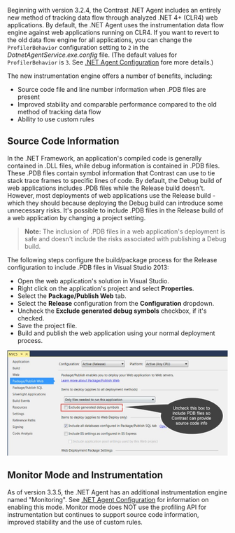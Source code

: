 <!--
title: "Instrumentation .NET Agent Data Flow Engine"
description: "Instrumentation .NET Agent Data Flow Engine"
tags: "microsoft Instrumentation agent installation .Net"
-->

Beginning with version 3.2.4, the Contrast .NET Agent includes an entirely new method of tracking data flow through analyzed .NET 4+ (CLR4) web applications. By default, the .NET Agent uses the instrumentation data flow engine against web applications running on CLR4. If you want to revert to the old data flow engine for all applications, you can change the ```ProfilerBehavior``` configuration setting to ```2``` in the *DotnetAgentService.exe.config* file. (The default values for ```ProfilerBehavior``` is ```3```. See [.NET Agent Configuration](user_netconfig.html#config) fore more details.)

The new instrumentation engine offers a number of benefits, including: 

* Source code file and line number information when .PDB files are present
* Improved stability and comparable performance compared to the old method of tracking data flow
* Ability to use custom rules

## Source Code Information 

In the .NET Framework, an application's compiled code is generally contained in .DLL files, while debug information is contained in .PDB files. These .PDB files contain symbol information that Contrast can use to tie stack trace frames to specific lines of code. By default, the Debug build of web applications includes .PDB files while the Release build doesn't. However, most deployments of web applications use the Release build - which they should because deploying the Debug build can introduce some unnecessary risks. It's possible to include .PDB files in the Release build of a web application by changing a project setting. 

> **Note:** The inclusion of .PDB files in a web application's deployment is safe and doesn't include the risks associated with publishing a Debug build.  

The following steps configure the build/package process for the Release configuration to include .PDB files in Visual Studio 2013:

* Open the web application's solution in Visual Studio.
* Right click on the application's project and select **Properties**.
* Select the **Package/Publish Web** tab.
* Select the **Release** configuration from the **Configuration** dropdown.
* Uncheck the **Exclude generated debug symbols** checkbox, if it's checked.
* Save the project file.
* Build and publish the web application using your normal deployment process. 

<a href="assets/images/KB3-e14.jpg" rel="lightbox" title="Instrumentation Configuration"><img class="thumbnail" src="assets/images/KB3-e14.jpg"/></a>


## Monitor Mode and Instrumentation
As of version 3.3.5, the .NET Agent has an additional instrumentation engine named "Monitoring". See [.NET Agent Configuration](user_netconfig.html#config) for information on enabling this mode. Monitor mode does NOT use the profiling API for instrumentation but continues to support source code information, improved stability and the use of custom rules. 
